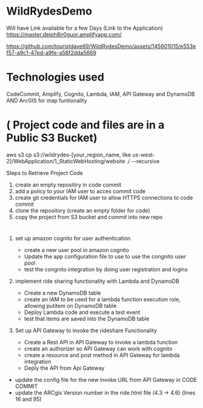 # WildRydesDemo
Will have Link available for a few Days (Link to the Application) https://master.deiph8ir0guor.amplifyapp.com/

https://github.com/touristdave69/WildRydesDemo/assets/145601015/e553ef57-a9c1-47ed-a9fe-a58f2dda5669

# Technologies used
CodeCommit, Amplify, Cognito, Lambda, IAM, API Gateway and DynamoDB AND ArcGIS for map funtionality 

# ( Project code and files are in a Public S3 Bucket)

aws s3 cp s3://wildrydes-[your_region_name, like us-west-2]/WebApplication/1_StaticWebHosting/website ./ --recursive

Steps to Retrieve Project Code
1)  create an empty repositiry in code commit
2)  add a policy to your IAM user to acces commit code
3)  create git credentials for IAM user to allow HTTPS connections to code commit
4)  clone the repository (create an empty folder for code)
5)  copy the project from S3 bucket and commit into new repo

# 
1) set up amazon cognito for user authentication
   - create a new user pool in amazon cognito
   - Update the app configuration file to use to use the congnito user pool
   - test the congnito integration by doing user registration and logins
  
2) implement ride sharing functionality with Lambda and DynamoDB
   - Create a new DynamoDB table
   - create an IAM to be used for a lambda function execution role, allowing putitem on DynamoDB table
   - Deploy Lambda code and execute a test event
   - test that items are saved into the DynamoDB table

3) Set up API Gateway to invoke the rideshare Functionality
   - Create a Rest API in API Gateway to invoke a lambda function
   - create an authorizer so API Gateway can work with cognito
   - create a resource and post method in API Gateway for lambda integration
   - Deply the API from Api Gateway
 - update the config file for the new invoke URL from API Gateway in CODE COMMIT
 - update the ARCgis Version number in the ride.html file (4.3 -> 4.6) (lines 16 and 95)
